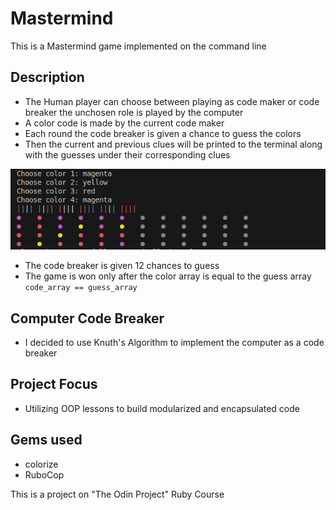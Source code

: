 # Mastermind
This is a Mastermind game implemented on the command line

## Description
- The Human player can choose between playing as code maker or code breaker
the unchosen role is played by the computer
- A color code is made by the current code maker
- Each round the code breaker is given a chance to guess the colors
- Then the current and previous clues will be printed to the terminal along with the guesses under their corresponding clues

![Board printed on terminal](sample.png)
- The code breaker is given 12 chances to guess
- The game is won only after the color array is equal to the guess array `code_array == guess_array`

## Computer Code Breaker
- I decided to use Knuth's Algorithm to implement the computer as a code breaker

## Project Focus
- Utilizing OOP lessons to build modularized and encapsulated code

## Gems used
- colorize
- RuboCop

This is a project on "The Odin Project" Ruby Course

